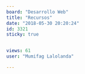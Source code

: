 ```yaml
---
board: "Desarrollo Web"
title: "Recursos"
date: "2018-05-30 20:20:24"
id: 3321
sticky: true


views: 61
user: "Mumifag Lalolanda"

---
```

